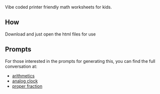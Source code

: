 Vibe coded printer friendly math worksheets for kids. 

## How 
Download and just open the html files for use

## Prompts 
For those interested in the prompts for generating this, you can find the full conversation at:  
* [arithmetics](https://grok.com/share/c2hhcmQtMw%3D%3D_792f6f09-2b71-4069-960d-0ad00c1f295e)
* [analog clock](https://grok.com/share/c2hhcmQtMw%3D%3D_a9db0cbb-bb7f-412d-9894-b9a577cb0bf3)
* [proper fraction](https://grok.com/share/c2hhcmQtMw%3D%3D_63c2a6a6-347f-4565-b065-22bab07330fd)